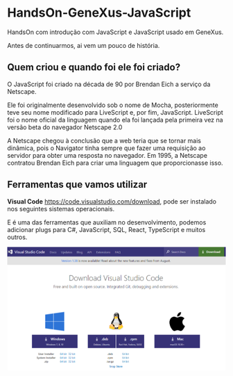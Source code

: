 # HandsOn-GeneXus-JavaScript
HandsOn com introdução com JavaScript e JavaScript usado em GeneXus.

Antes de continuarmos, ai vem um pouco de história.

## Quem criou e quando foi ele foi criado?

O JavaScript foi criado na década de 90 por Brendan Eich a serviço da Netscape.

Ele foi originalmente desenvolvido sob o nome de Mocha, posteriormente teve seu nome modificado para LiveScript e, por fim, JavaScript. LiveScript foi o nome oficial da linguagem quando ela foi lançada pela primeira vez na versão beta do navegador Netscape 2.0

A Netscape chegou à conclusão que a web teria que se tornar mais dinâmica, pois o Navigator tinha sempre que fazer uma requisição ao servidor para obter uma resposta no navegador. Em 1995, a Netscape contratou Brendan Eich para criar uma linguagem que proporcionasse isso.


## Ferramentas que vamos utilizar

**Visual Code** https://code.visualstudio.com/download, pode ser instalado nos seguintes sistemas operacionais.

E é uma das ferramentas que auxiliam no desenvolvimento, podemos adicionar plugs para C#, JavaScript, SQL, React, TypeScript e muitos outros.

![Sistemas Operacionais](/Image/Requisitos01.png)